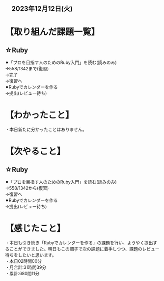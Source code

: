 ## 　2023年12月12日(火)
# 【取り組んだ課題一覧】
## ☆Ruby
⚫︎「プロを目指す人のためのRuby入門」を読む(読みのみ)<br>
→558/1342まで(復習)<br>
→完了<br>
→復習へ<br>
⚫︎Rubyでカレンダーを作る<br>
→提出(レビュー待ち)<br>
# 【わかったこと】
・本日新たに分かったことはありません。<br>
# 【次やること】
## ☆Ruby
⚫︎「プロを目指す人のためのRuby入門」を読む(読みのみ)<br>
→558/1342から(復習)<br>
→復習へ<br>
⚫︎Rubyでカレンダーを作る<br>
→提出(レビュー待ち)<br>
# 【感じたこと】
・本日も引き続き「Rubyでカレンダーを作る」の課題を行い、ようやく提出することができました。明日もこの調子で次の課題に着手しつつ、課題のレビュー待ちをしたいと思います。<br>
・本日02時間00分<br>
・月合計:31時間39分<br>
・累計:680間11分<br>

